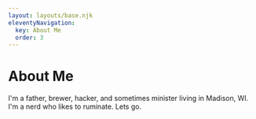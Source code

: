 ```yaml
---
layout: layouts/base.njk
eleventyNavigation:
  key: About Me
  order: 3
---
```

# About Me

I'm a father, brewer, hacker, and sometimes minister living in Madison, WI. I'm a nerd who likes to ruminate. Lets go.
